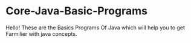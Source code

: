 # Core-Java-Basic-Programs

Hello! These are the Basics Programs Of Java which will help you to get Farmilier with java concepts.
